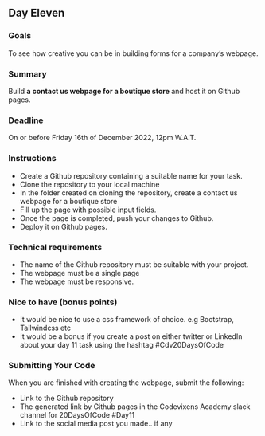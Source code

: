 ## Day Eleven

### Goals
To see how creative you can be in building forms for a company’s webpage.

### Summary
Build **a contact us webpage for a boutique store** and host it on Github pages.

### Deadline
On or before Friday 16th of December 2022, 12pm W.A.T.

### Instructions
- Create a Github repository containing a suitable name for your task.
- Clone the repository to your local machine
- In the folder created on cloning the repository, create a contact us webpage for a boutique store
- Fill up the page with possible input fields.
- Once the page is completed, push your changes to Github.
- Deploy it on Github pages.

### Technical requirements
- The name of the Github repository must be suitable with your project.
- The webpage must be a single page
- The webpage must be responsive.

### Nice to have (bonus points)
- It would be nice to use a css framework of choice. e.g Bootstrap, Tailwindcss etc
- It would be a bonus if you create a post on either twitter or LinkedIn about your day 11 task using the hashtag #Cdv20DaysOfCode

### Submitting Your Code
When you are finished with creating the webpage, submit the following:
- Link to the Github repository
- The generated link by Github pages in the Codevixens Academy slack channel for 20DaysOfCode #Day11
- Link to the social media post you made.. if any
